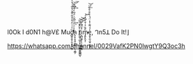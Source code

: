 l0Ok I d0N1 h@V£ Mu͘c̸̛̛̛̲̺̭̝̬̦͈͙͉͉̮͕͗ͦ̇ͮ̈̓̎ͣ̊̃ͦ͊̌͛̎̅ͮ̉̆̀͢͢͠h̴̢̗̟̝̞͈̣͇̰̙̦͔͔̻̗̉ͧͧͧͫ̃̆̈̇̈́̅̀͗̒͆͌͘͢͝͞ͅ t̸̡̰͍̦̺̯̝̙̱̘̝̻̱͍̳͇̺̖ͤ̆̂̎ͨ͂̅̕͝͝ͅi͔̪̫̼̘̙͎̠̮̻̝̮ͨͩ͊͐͆͘͝͞ͅm̷̵̡̭̙̭͙̣̀̂̏͛͑̌͑ͫ͐ͣ͘͝e̡̬̝̫͉̫̥͙̝̙̜̍́́͌ͭ̽̇̈́ͪ̎̑ͦ̐̏ͪ̕͟͝, ᒉn5ꓕ Do It!⌋

https://whatsapp.com/channel/0029VafK2PN0lwgtY9Q3oc3h
